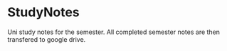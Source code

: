 # StudyNotes

Uni study notes for the semester. All completed semester notes are then transfered to google drive.
